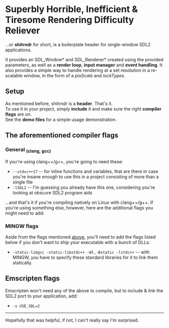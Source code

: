 # Superbly Horrible, Inefficient & Tiresome Rendering Difficulty Reliever
...or **shitrndr** for short, is a boilerplate header for single-window SDL2 applications.

It provides an SDL_Window* and SDL_Renderer* created using the provided parameters, as well as a **render loop**, **input manager** and **event handling**.
It also provides a simple way to handle rendering at a set resolution in a re-scalable window, in the form of a *pixScale* and *lockType*s.

## Setup
As mentioned before, shitrndr is a **header**. That's it.  
To use it in your project, simply **include** it and make sure the right **compiler flags** are on.  
See the **demo files** for a simple usage demonstration.

## The aforementioned compiler flags

### General <sub>(clang, gcc)</sub>
If you're using clang++/g++, you're going to need these:
- `--std=c++17` -- for inline functions and variables, that are there in case you're insane enough to use this in a project consisting of more than a single file
- `-lSDL2` -- I'm guessing you already have this one, considering you're looking at obscure SDL2 program aids

...and that's it if you're compiling natively on Linux with clang++/g++. If you're using something else, however, here are the additional flags you might need to add:

### MINGW flags
Aside from the flags mentioned [above](#general-clang-gcc), you'll need to add the flags listed below if you don't want to ship your executable with a bunch of DLLs:
- `-static-libgcc -static-libstdc++ -Wl,-Bstatic -lstdc++` -- with MINGW, you have to specify these standard libraries for it to link them statically.

## Emscripten flags
Emscripten won't need any of the above to compile, but to include & link the SDL2 port to your application, add:
- `-s USE_SDL=2`

---

Hopefully that was helpful, if not, I can't really say I'm surprised.
